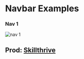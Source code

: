 <h1>Navbar Examples</h1>

<h3>Nav 1</h3>

![nav 1](https://user-images.githubusercontent.com/49095200/67151797-5f0f3780-f2a1-11e9-97a3-9f8d3baaf0fc.jpg)


<h2>Prod: <a href="https://www.youtube.com/watch?v=PwWHL3RyQgk">Skillthrive</a></h2>
